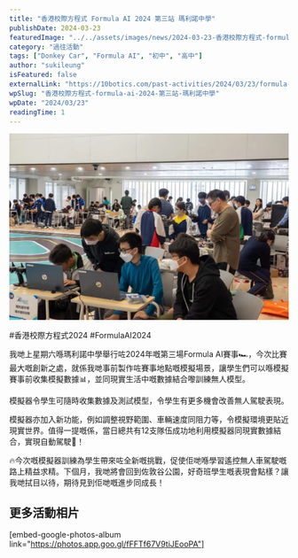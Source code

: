 ```yaml
---
title: "香港校際方程式 Formula AI 2024 第三站 瑪利諾中學"
publishDate: 2024-03-23
featuredImage: "../../assets/images/news/2024-03-23-香港校際方程式-formula-ai-2024-第三站-瑪利諾中學/image1.jpg"
category: "過往活動"
tags: ["Donkey Car", "Formula AI", "初中", "高中"]
author: "sukileung"
isFeatured: false
externalLink: "https://10botics.com/past-activities/2024/03/23/formula-ai-2024-3rd-maryknoll/"
wpSlug: "香港校際方程式-formula-ai-2024-第三站-瑪利諾中學"
wpDate: "2024/03/23"
readingTime: 1
---
```


![](../../assets/images/news/2024-03-23-香港校際方程式-formula-ai-2024-第三站-瑪利諾中學/image2.jpg)

#香港校際方程式2024 #FormulaAI2024

我哋上星期六喺瑪利諾中學舉行咗2024年嘅第三場Formula AI賽事🏎️，今次比賽最大嘅創新之處，就係我哋事前製作咗賽事地點嘅模擬場景，讓學生們可以喺模擬賽事前收集模擬數據📊，並同現實生活中嘅數據結合嚟訓練無人模型。

模擬器令學生可隨時收集數據及測試模型，令學生有更多機會改善無人駕駛表現。

模擬器亦加入新功能，例如調整視野範圍、車輛速度同阻力等，令模擬環境更貼近現實世界。值得一提嘅係，當日總共有12支隊伍成功地利用模擬器同現實數據結合，實現自動駕駛🎉！

🔥今次嘅模擬器訓練為學生帶來咗全新嘅挑戰，促使佢哋喺學習遙控無人車駕駛嘅路上精益求精。下個月，我哋將會回到佐敦谷公園，好奇班學生嘅表現會點樣？讓我哋拭目以待，期待見到佢哋嘅進步同成長！

## 更多活動相片

[embed-google-photos-album link="https://photos.app.goo.gl/fFFTf67V9tiJEooPA"]